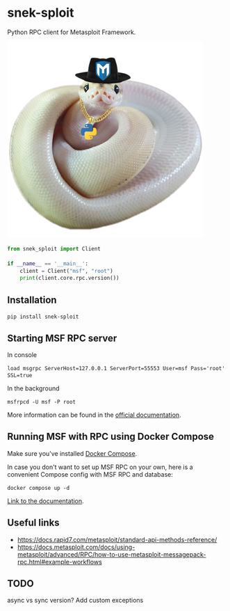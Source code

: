 # snek-sploit
Python RPC client for Metasploit Framework.

![](logo.png)

```python
from snek_sploit import Client

if __name__ == '__main__':
    client = Client("msf", "root")
    print(client.core.rpc.version())

```

## Installation

```shell
pip install snek-sploit
```

## Starting MSF RPC server
In console
```shell
load msgrpc ServerHost=127.0.0.1 ServerPort=55553 User=msf Pass='root' SSL=true
```

In the background
```shell
msfrpcd -U msf -P root
```

More information can be found in the [official documentation](https://docs.rapid7.com/metasploit/rpc-api/).

## Running MSF with RPC using Docker Compose
Make sure you've installed [Docker Compose](https://docs.docker.com/compose/install/).

In case you don't want to set up MSF RPC on your own, here is a convenient Compose config with MSF RPC and database:
```shell
docker compose up -d
```

[Link to the documentation](https://cryton.gitlab-pages.ics.muni.cz/cryton-documentation/latest/docker-settings/#metasploit-framework).

## Useful links

- https://docs.rapid7.com/metasploit/standard-api-methods-reference/
- https://docs.metasploit.com/docs/using-metasploit/advanced/RPC/how-to-use-metasploit-messagepack-rpc.html#example-workflows

## TODO
async vs sync version?
Add custom exceptions
